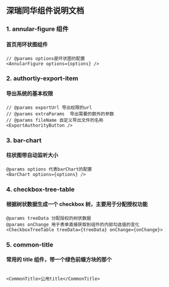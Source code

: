 ## 深瑞同华组件说明文档

### 1. annular-figure 组件

#### 首页用环状图组件

```
// @params options是环状图的配置
<AnnularFigure options={options} />
```

### 2. authortiy-export-item

#### 导出系统的基本权限

```
// @params exportUrl 导出权限的url
// @params extraParams  导出需要的额外的参数
// @params fileName 自定义导出文件的名称
<ExportAuthorityButton />

```

### 3. bar-chart

#### 柱状图带自动监听大小

```
@params options 代表barChart的配置
<BarChart options={options} />
```

### 4. checkbox-tree-table

#### 根据树状数据生成一个 checkbox 树，主要用于分配授权功能

```
@params treeData 分配授权的树状数据
@params onChange 用于表单直接获取到组件的内部勾选值的变化
<CheckboxTreeTable treeData={treeData} onChange={onChange}>
```

### 5. common-title

#### 常用的 title 组件，带一个绿色前缀方块的那个

```

<CommonTitle>公用title</CommonTitle>
```
